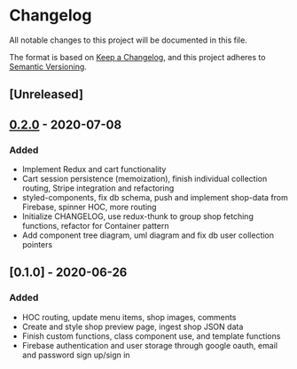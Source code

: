 # Changelog
All notable changes to this project will be documented in this file.

The format is based on [Keep a Changelog](https://keepachangelog.com/en/1.0.0/),
and this project adheres to [Semantic Versioning](https://semver.org/spec/v2.0.0.html).

## [Unreleased]

## [0.2.0] - 2020-07-08
### Added
- Implement Redux and cart functionality
- Cart session persistence (memoization), finish individual collection routing, Stripe integration and refactoring
- styled-components, fix db schema, push and implement shop-data from Firebase, spinner HOC, more routing
- Initialize CHANGELOG, use redux-thunk to group shop fetching functions, refactor for Container pattern
- Add component tree diagram, uml diagram and fix db user collection pointers

## [0.1.0] - 2020-06-26
### Added
- HOC routing, update menu items, shop images, comments
- Create and style shop preview page, ingest shop JSON data
- Finish custom functions, class component use, and template functions
- Firebase authentication and user storage through google oauth, email and password sign up/sign in

[0.2.0]: https://github.com/lockjio/collectio-site/releases/tag/v0.2.0
